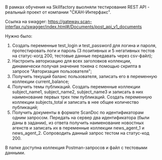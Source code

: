 В рамках обучения на Skillfactory выолняли тестирование REST API - реальный проект от компании "СКАН-Интерфакс".

Ссылка на swagger:
https://gateway.scan-interfax.ru/swagger/index.html#/Documents/post_api_v1_documents

Нужно было:
1. Создать переменные test_login и test_password для логина и пароля, протестировать логи и пароль (3 позитивных и 5 негативных тестов на статус-когд 200, тестовые данные передавать через csv-файл);
2. Настроить авторизацию для всех заголовков коллекции, динамически получая значение токена с помощью скрипта в запросе "Авторизация пользователя";
3. Получить текущий баланс пользователя, записать его в переменную коллекции current_balance;
4. Получить темы публикаций. Создать переменные коллекции subject_name1, subject_name2, subject_name3 и записать в них наименование первых трех тем публикаций. Создать переменную коллекции subjects_total и записать в нее общее количество публикаций;
5. Получить документы в формате ScanDoc по идентификаторам одним запросом. Передать на сервер два идентификатора (были даны в задании), из ответа получить наименование новостных агенств и записать их в переменные коллекции news_agent_1 и news_agent_2. Сопроводить данный запрос тестом на статус-код 200.

В папке доступна коллекция Postman-запросов и файл с тестовыми данными.
